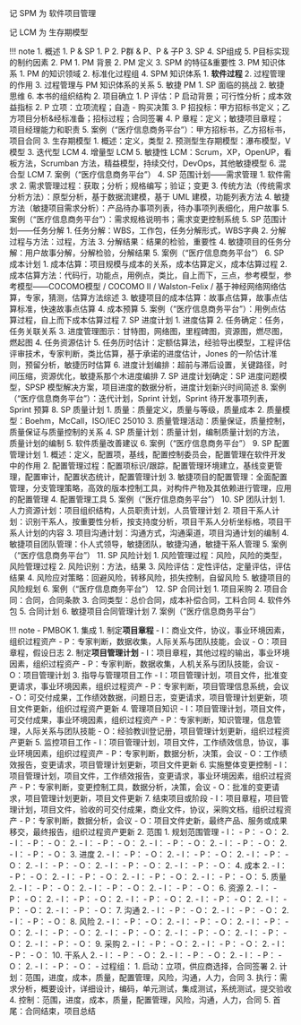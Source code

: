 
记 SPM 为 软件项目管理

记 LCM 为 生存期模型

!!! note
	1. 概述
		1. P & SP
			1. P
			2. P群 & P、P & 子P
			3. SP
			4. SP组成
			5. P目标实现的制约因素
		2. PM
			1. PM 背景
			2. PM 定义
			3. SPM 的特征&重要性
		3. PM 知识体系
			1. PM 的知识领域
			2. 标准化过程组
		4. SPM 知识体系
			1. **软件过程**
			2. 过程管理的作用
			3. 过程管理与 PM 知识体系的关系
		5. 敏捷 PM
			1. SP 面临的挑战
			2. 敏捷思维
		6. 本书的组织结构
	2. 项目确立
		1. P 评估：P 启动背景；可行性分析；成本效益指标
		2. P 立项：立项流程；自造 - 购买决策
		3. P 招投标：甲方招标书定义；乙方项目分析&经标准备；招标过程；合同签署
		4. P 章程：定义；敏捷项目章程；项目经理能力和职责
		5. 案例（“医疗信息商务平台”）：甲方招标书，乙方招标书，项目合同
	3. 生存期模型
		1. 概述：定义，类型
		2. 预测型生存期模型：瀑布模型，V 模型
		3. 迭代型 LCM
		4. 增量型 LCM
		5. 敏捷性 LCM：Scrum，XP，OpenUP，看板方法，Scrumban 方法，精益模型，持续交付，DevOps，其他敏捷模型
		6. 混合型 LCM
		7. 案例（“医疗信息商务平台”）
	4. SP 范围计划——需求管理
		1. 软件需求
		2. 需求管理过程：获取；分析；规格编写；验证；变更
		3. 传统方法（传统需求分析方法）：原型分析，基于数据流建模，基于 UML 建模，功能列表方法
		4. 敏捷方法（敏捷项目需求分析）：产品待办事项列表，待办事项列表细化，用户故事
		5. 案例（“医疗信息商务平台”）：需求规格说明书；需求变更控制系统
	5. SP 范围计划——任务分解
		1. 任务分解：WBS，工作包，任务分解形式，WBS字典
		2. 分解过程与方法：过程，方法
		3. 分解结果：结果的检验，重要性
		4. 敏捷项目的任务分解：用户故事分解，分解检验，分解结果
		5. 案例（“医疗信息商务平台”）
	6. SP 成本计划
		1. 成本估算：项目规模与成本的关系，成本估算定义，成本估算过程
		2. 成本估算方法：代码行，功能点，用例点，类比，自上而下，三点，参考模型，参考模型——COCOMO模型 / COCOMO II / Walston-Felix / 基于神经网络网络估算，专家，猜测，估算方法综述
		3. 敏捷项目的成本估算：故事点估算，故事点估算标准，快速故事点估算
		4. 成本预算
		5. 案例（“医疗信息商务平台”）：用例点估算过程，自上而下成本估算过程
	7. SP 进度计划
		1. 进度估算
		2. 任务确定：任务，任务关联关系
		3. 进度管理图示：甘特图，网络图，里程碑图，资源图，燃尽图，燃起图
		4. 任务资源估计
		5. 任务历时估计：定额估算法，经验导出模型，工程评估评审技术，专家判断，类比估算，基于承诺的进度估计，Jones 的一阶估计准则，预留分析，敏捷历时估算
		6. 进度计划编排：超前与滞后设置，关键路径，时间压缩，资源优化，敏捷系那个木进度编排
		7. SP 进度计划确定：SP 进度问题模型，SPSP 模型解决方案，项目进度的数据分析，进度计划新兴时间简述
		8. 案例（“医疗信息商务平台”）：迭代计划，Sprint 计划，Sprint 待开发事项列表，Sprint 预算
	8. SP 质量计划
		1. 质量：质量定义，质量与等级，质量成本
		2. 质量模型：Boehm，McCall，ISO/IEC 25010
		3. 质量管理活动：质量保证，质量控制，质量保证与质量控制的关系
		4. SP 质量计划：质量计划，编制质量计划的方法，质量计划的编制
		5. 软件质量改善建议
		6. 案例（“医疗信息商务平台”）
	9. SP 配置管理计划
		1. 概述：定义，配置项，基线，配置控制委员会，配置管理在软件开发中的作用
		2. 配置管理过程：配置项标识/跟踪，配置管理环境建立，基线变更管理，配置审计，配置状态统计，配置管理计划
		3. 敏捷项目的配置管理：全面配置管理，分支管理策略，高效的版本控制工具，对构件产物及其依赖进行管理，应用的配置管理
		4. 配置管理工具
		5. 案例（“医疗信息商务平台”）
	10. SP 团队计划
		1. 人力资源计划：项目组织结构，人员职责计划，人员管理计划
		2. 项目干系人计划：识别干系人，按重要性分析，按支持度分析，项目干系人分析坐标格，项目干系人计划的内容
		3. 项目沟通计划：沟通方式，沟通渠道，项目沟通计划的编制
		4. 敏捷项目团队管理：仆人式领导，敏捷团队，敏捷沟通，敏捷干系人管理
		5. 案例（“医疗信息商务平台”）
	11. SP 风险计划
		1. 风险管理过程：风险，风险的类型，风险管理过程
		2. 风险识别：方法，结果
		3. 风险评估：定性评估，定量评估，评估结果
		4. 风险应对策略：回避风险，转移风险，损失控制，自留风险
		5. 敏捷项目的风险规划
		6. 案例（“医疗信息商务平台”）
	12. SP 合同计划
		1. 项目采购
		2. 项目合同：合同，合同条款
		3. 合同类型：总价合同，成本补偿合同，工料合同
		4. 软件外包
		5. 合同计划
		6. 敏捷项目合同管理计划
		7. 案例（“医疗信息商务平台”）


!!! note
	- PMBOK
		1. 集成
			1. 制定**项目章程**
				- I：商业文件，协议，事业环境因素，组织过程资产
				- P：专家判断，数据收集，人际关系与团队技能，会议
				- O：项目章程，假设日志
			2. 制定**项目管理计划**
				- I：项目章程，其他过程的输出，事业环境因素，组织过程资产
				- P：专家判断，数据收集，人机关系与团队技能，会议
				- O：项目管理计划
			3. 指导与管理项目工作
				- I：项目管理计划，项目文件，批准变更请求，事业环境因素，组织过程资产
				- P：专家判断，项目管理信息系统，会议
				- O：可交付成果，工作绩效数据，问题日志，变更请求，项目管理计划更新，项目文件更新，组织过程资产更新
			4. 管理项目知识
				- I：项目管理计划，项目文件，可交付成果，事业环境因素，组织过程资产
				- P：专家判断，知识管理，信息管理，人际关系与团队技能
				- O：经验教训登记册，项目管理计划更新，组织过程资产更新
			5. 监控项目工作
				- I：项目管理计划，项目文件，工作绩效信息，协议，事业环境因素，组织过程资产
				- P：专家判断，数据分析，决策，会议
				- O：工作绩效报告，变更请求，项目管理计划更新，项目文件更新
			6. 实施整体变更控制
				- I：项目管理计划，项目文件，工作绩效报告，变更请求，事业环境因素，组织过程资产
				- P：专家判断，变更控制工具，数据分析，决策，会议
				- O：批准的变更请求，项目管理计划更新，项目文件更新
			7. 结束项目或阶段
				- I：项目章程，项目管理计划，项目文件，验收的可交付成果，商业文件，协议，采购文档，组织过程资产
				- P：专家判断，数据分析，会议
				- O：项目文件史新，最终产品、服务或成果移交，最终报告，组织过程资产更新
		2. 范围
			1. 规划范围管理
				- I：
				- P：
				- O：
			2. 
				- I：
				- P：
				- O：
			2. 
				- I：
				- P：
				- O：
			2. 
				- I：
				- P：
				- O：
			2. 
				- I：
				- P：
				- O：
			2. 
				- I：
				- P：
				- O：
		3. 进度
			2. 
				- I：
				- P：
				- O：
			2. 
				- I：
				- P：
				- O：
			2. 
				- I：
				- P：
				- O：
			2. 
				- I：
				- P：
				- O：
			2. 
				- I：
				- P：
				- O：
			2. 
				- I：
				- P：
				- O：
		4. 成本
			2. 
				- I：
				- P：
				- O：
			2. 
				- I：
				- P：
				- O：
			2. 
				- I：
				- P：
				- O：
			2. 
				- I：
				- P：
				- O：
		5. 质量
			2. 
				- I：
				- P：
				- O：
			2. 
				- I：
				- P：
				- O：
			2. 
				- I：
				- P：
				- O：
		6. 资源
			2. 
				- I：
				- P：
				- O：
			2. 
				- I：
				- P：
				- O：
			2. 
				- I：
				- P：
				- O：
			2. 
				- I：
				- P：
				- O：
			2. 
				- I：
				- P：
				- O：
			2. 
				- I：
				- P：
				- O：
		7. 沟通
			2. 
				- I：
				- P：
				- O：
			2. 
				- I：
				- P：
				- O：
			2. 
				- I：
				- P：
				- O：
		8. 风险
			2. 
				- I：
				- P：
				- O：
			2. 
				- I：
				- P：
				- O：
			2. 
				- I：
				- P：
				- O：
			2. 
				- I：
				- P：
				- O：
			2. 
				- I：
				- P：
				- O：
			2. 
				- I：
				- P：
				- O：
			2. 
				- I：
				- P：
				- O：
			2. 
				- I：
				- P：
				- O：
		9. 采购
			2. 
				- I：
				- P：
				- O：
			2. 
				- I：
				- P：
				- O：
			2. 
				- I：
				- P：
				- O：
		10. 干系人
			2. 
				- I：
				- P：
				- O：
			2. 
				- I：
				- P：
				- O：
			2. 
				- I：
				- P：
				- O：
			2. 
				- I：
				- P：
				- O：
	- 过程组：
		1. 启动：立项，供应商选择，合同签署
		2. 计划：范围，进度，成本，质量，配置管理，风险，沟通，人力，合同
		3. 执行：需求分析，概要设计，详细设计，编码，单元测试，集成测试，系统测试，提交验收
		4. 控制：范围，进度，成本，质量，配置管理，风险，沟通，人力，合同
		5. 首尾：合同结束，项目总结


